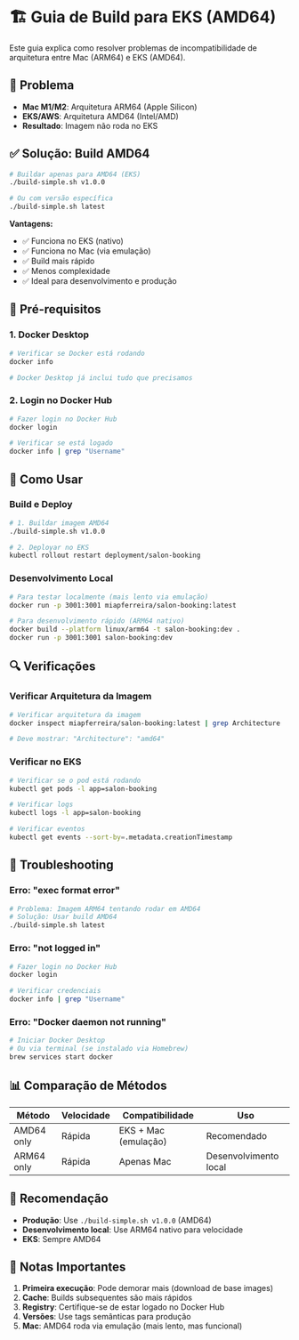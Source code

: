 # 🏗️ Guia de Build para EKS (AMD64)

Este guia explica como resolver problemas de incompatibilidade de arquitetura entre Mac (ARM64) e EKS (AMD64).

## 🚨 Problema

- **Mac M1/M2**: Arquitetura ARM64 (Apple Silicon)
- **EKS/AWS**: Arquitetura AMD64 (Intel/AMD)
- **Resultado**: Imagem não roda no EKS

## ✅ Solução: Build AMD64

```bash
# Buildar apenas para AMD64 (EKS)
./build-simple.sh v1.0.0

# Ou com versão específica
./build-simple.sh latest
```

**Vantagens:**
- ✅ Funciona no EKS (nativo)
- ✅ Funciona no Mac (via emulação)
- ✅ Build mais rápido
- ✅ Menos complexidade
- ✅ Ideal para desenvolvimento e produção

## 🔧 Pré-requisitos

### 1. Docker Desktop

```bash
# Verificar se Docker está rodando
docker info

# Docker Desktop já inclui tudo que precisamos
```

### 2. Login no Docker Hub

```bash
# Fazer login no Docker Hub
docker login

# Verificar se está logado
docker info | grep "Username"
```

## 🚀 Como Usar

### Build e Deploy

```bash
# 1. Buildar imagem AMD64
./build-simple.sh v1.0.0

# 2. Deployar no EKS
kubectl rollout restart deployment/salon-booking
```

### Desenvolvimento Local

```bash
# Para testar localmente (mais lento via emulação)
docker run -p 3001:3001 miapferreira/salon-booking:latest

# Para desenvolvimento rápido (ARM64 nativo)
docker build --platform linux/arm64 -t salon-booking:dev .
docker run -p 3001:3001 salon-booking:dev
```

## 🔍 Verificações

### Verificar Arquitetura da Imagem

```bash
# Verificar arquitetura da imagem
docker inspect miapferreira/salon-booking:latest | grep Architecture

# Deve mostrar: "Architecture": "amd64"
```

### Verificar no EKS

```bash
# Verificar se o pod está rodando
kubectl get pods -l app=salon-booking

# Verificar logs
kubectl logs -l app=salon-booking

# Verificar eventos
kubectl get events --sort-by=.metadata.creationTimestamp
```

## 🐛 Troubleshooting

### Erro: "exec format error"

```bash
# Problema: Imagem ARM64 tentando rodar em AMD64
# Solução: Usar build AMD64
./build-simple.sh latest
```

### Erro: "not logged in"

```bash
# Fazer login no Docker Hub
docker login

# Verificar credenciais
docker info | grep "Username"
```

### Erro: "Docker daemon not running"

```bash
# Iniciar Docker Desktop
# Ou via terminal (se instalado via Homebrew)
brew services start docker
```

## 📊 Comparação de Métodos

| Método | Velocidade | Compatibilidade | Uso |
|--------|------------|-----------------|-----|
| AMD64 only | Rápida | EKS + Mac (emulação) | Recomendado |
| ARM64 only | Rápida | Apenas Mac | Desenvolvimento local |

## 🎯 Recomendação

- **Produção**: Use `./build-simple.sh v1.0.0` (AMD64)
- **Desenvolvimento local**: Use ARM64 nativo para velocidade
- **EKS**: Sempre AMD64

## 📝 Notas Importantes

1. **Primeira execução**: Pode demorar mais (download de base images)
2. **Cache**: Builds subsequentes são mais rápidos
3. **Registry**: Certifique-se de estar logado no Docker Hub
4. **Versões**: Use tags semânticas para produção
5. **Mac**: AMD64 roda via emulação (mais lento, mas funcional)
